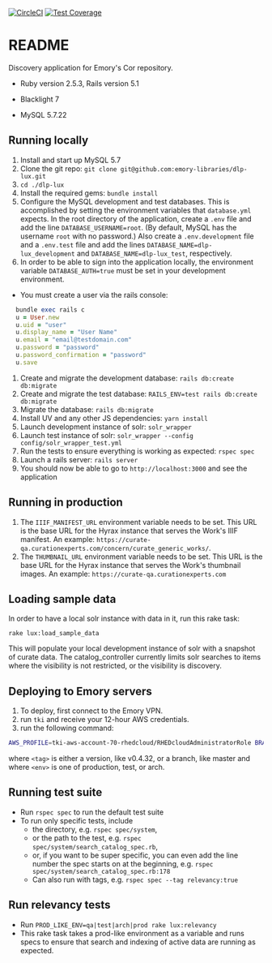 [![CircleCI](https://circleci.com/gh/emory-libraries/dlp-lux.svg?style=svg)](https://circleci.com/gh/emory-libraries/dlp-lux)
[![Test Coverage](https://api.codeclimate.com/v1/badges/a0d9d34d60d7f3ffe2c2/test_coverage)](https://codeclimate.com/github/emory-libraries/dlp-lux/test_coverage)

# README

Discovery application for Emory's Cor repository.

* Ruby version 2.5.3, Rails version 5.1

* Blacklight 7

* MySQL 5.7.22

## Running locally

1. Install and start up MySQL 5.7
1. Clone the git repo: `git clone git@github.com:emory-libraries/dlp-lux.git`
1. `cd ./dlp-lux`
1. Install the required gems: `bundle install`
1. Configure the MySQL development and test databases. This is accomplished by setting the environment variables that `database.yml` expects. In the root directory of the application, create a `.env` file and add the line `DATABASE_USERNAME=root`. (By default, MySQL has the username `root` with no password.) Also create a `.env.development` file and a `.env.test` file and add the lines `DATABASE_NAME=dlp-lux_development` and `DATABASE_NAME=dlp-lux_test`, respectively.
1. In order to be able to sign into the application locally, the environment variable `DATABASE_AUTH=true` must be set in your development environment.
  * You must create a user via the rails console:
  ```ruby
    bundle exec rails c
    u = User.new
    u.uid = "user"
    u.display_name = "User Name"
    u.email = "email@testdomain.com"
    u.password = "password"
    u.password_confirmation = "password"
    u.save
  ```
1. Create and migrate the development database: `rails db:create db:migrate`
1. Create and migrate the test database: `RAILS_ENV=test rails db:create db:migrate`
1. Migrate the database: `rails db:migrate`
1. Install UV and any other JS dependencies: `yarn install`
1. Launch development instance of solr: `solr_wrapper`
1. Launch test instance of solr: `solr_wrapper --config config/solr_wrapper_test.yml`
1. Run the tests to ensure everything is working as expected: `rspec spec`
1. Launch a rails server: `rails server`
1. You should now be able to go to `http://localhost:3000` and see the application

## Running in production

1. The `IIIF_MANIFEST_URL` environment variable needs to be set. This URL is the base
URL for the Hyrax instance that serves the Work's IIIF manifest. An example:
`https://curate-qa.curationexperts.com/concern/curate_generic_works/`.
1. The `THUMBNAIL_URL` environment variable needs to be set. This URL is the base URL for the Hyrax instance that serves the Work's thumbnail images. An example: `https://curate-qa.curationexperts.com`

## Loading sample data

In order to have a local solr instance with data in it, run this rake task:
  ```
  rake lux:load_sample_data
  ```

This will populate your local development instance of solr with a snapshot of curate data. The catalog_controller currently limits solr searches to items where the visibility is not restricted, or the visibility is discovery.

## Deploying to Emory servers

1. To deploy, first connect to the Emory VPN.
1. run `tki` and receive your 12-hour AWS credentials.
1. run the following command:
```bash
AWS_PROFILE=tki-aws-account-70-rhedcloud/RHEDcloudAdministratorRole BRANCH=<tag> bundle exec cap <env> deploy
```
where `<tag>` is either a version, like v0.4.32, or a branch, like master and
where `<env>` is one of production, test, or arch.

## Running test suite
* Run `rspec spec` to run the default test suite
* To run only specific tests, include
  * the directory, e.g. `rspec spec/system`,
  * or the path to the test, e.g. `rspec spec/system/search_catalog_spec.rb`,
  * or, if you want to be super specific, you can even add the line number the spec starts on at the beginning, e.g. `rspec spec/system/search_catalog_spec.rb:178`
  * Can also run with tags, e.g. `rspec spec --tag relevancy:true`

## Run relevancy tests
* Run `PROD_LIKE_ENV=qa|test|arch|prod rake lux:relevancy`
* This rake task takes a prod-like environment as a variable and runs specs to ensure that search and indexing of active data are running as expected.
